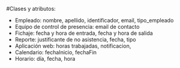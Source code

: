 #Clases y atributos:
- Empleado: nombre, apellido, identificador, email, tipo_empleado
- Equipo de control de presencia: email de contacto
- Fichaje: fecha y hora de entrada, fecha y hora de salida
- Reporte: justificante de no asistencia, fecha, tipo
- Aplicación web: horas trabajadas, notificacion, 
- Calendario: fechaInicio, fechaFin
- Horario: día, fecha, hora
